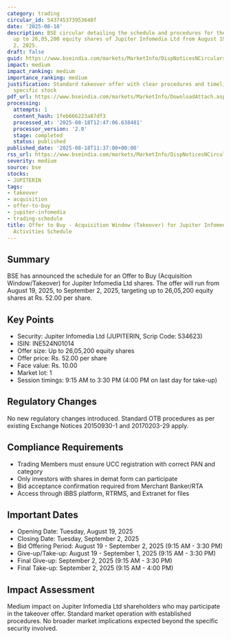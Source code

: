 ```yaml
---
category: trading
circular_id: 543745373953648f
date: '2025-08-18'
description: BSE circular detailing the schedule and procedures for the offer to buy
  up to 26,05,200 equity shares of Jupiter Infomedia Ltd from August 19 to September
  2, 2025.
draft: false
guid: https://www.bseindia.com/markets/MarketInfo/DispNoticesNCirculars.aspx?Noticeid={5139D693-2206-477F-A479-287174C5821B}&noticeno=20250818-20&dt=08/18/2025&icount=20&totcount=30&flag=0
impact: medium
impact_ranking: medium
importance_ranking: medium
justification: Standard takeover offer with clear procedures and timelines affecting
  specific stock
pdf_url: https://www.bseindia.com/markets/MarketInfo/DownloadAttach.aspx?id=20250818-20&attachedId=
processing:
  attempts: 1
  content_hash: 1feb666223a87df3
  processed_at: '2025-08-18T12:47:06.638481'
  processor_version: '2.0'
  stage: completed
  status: published
published_date: '2025-08-18T11:37:00+00:00'
rss_url: https://www.bseindia.com/markets/MarketInfo/DispNoticesNCirculars.aspx?Noticeid={5139D693-2206-477F-A479-287174C5821B}&noticeno=20250818-20&dt=08/18/2025&icount=20&totcount=30&flag=0
severity: medium
source: bse
stocks:
- JUPITERIN
tags:
- takeover
- acquisition
- offer-to-buy
- jupiter-infomedia
- trading-schedule
title: Offer to Buy - Acquisition Window (Takeover) for Jupiter Infomedia Ltd - Live
  Activities Schedule
---
```


## Summary

BSE has announced the schedule for an Offer to Buy (Acquisition Window/Takeover) for Jupiter Infomedia Ltd shares. The offer will run from August 19, 2025, to September 2, 2025, targeting up to 26,05,200 equity shares at Rs. 52.00 per share.

## Key Points

- Security: Jupiter Infomedia Ltd (JUPITERIN, Scrip Code: 534623)
- ISIN: INE524N01014
- Offer size: Up to 26,05,200 equity shares
- Offer price: Rs. 52.00 per share
- Face value: Rs. 10.00
- Market lot: 1
- Session timings: 9:15 AM to 3:30 PM (4:00 PM on last day for take-up)

## Regulatory Changes

No new regulatory changes introduced. Standard OTB procedures as per existing Exchange Notices 20150930-1 and 20170203-29 apply.

## Compliance Requirements

- Trading Members must ensure UCC registration with correct PAN and category
- Only investors with shares in demat form can participate
- Bid acceptance confirmation required from Merchant Banker/RTA
- Access through iBBS platform, RTRMS, and Extranet for files

## Important Dates

- Opening Date: Tuesday, August 19, 2025
- Closing Date: Tuesday, September 2, 2025
- Bid Offering Period: August 19 - September 2, 2025 (9:15 AM - 3:30 PM)
- Give-up/Take-up: August 19 - September 1, 2025 (9:15 AM - 3:30 PM)
- Final Give-up: September 2, 2025 (9:15 AM - 3:30 PM)
- Final Take-up: September 2, 2025 (9:15 AM - 4:00 PM)

## Impact Assessment

Medium impact on Jupiter Infomedia Ltd shareholders who may participate in the takeover offer. Standard market operation with established procedures. No broader market implications expected beyond the specific security involved.